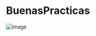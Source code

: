 # BuenasPracticas
![image](https://user-images.githubusercontent.com/52834318/202047915-1cc891e3-5ac6-41e1-97f6-d9bc29fa874a.png)

